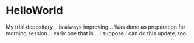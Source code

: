 # HelloWorld
My trial depository .. is always improving ..
Was done as preparation for morning session .. early one that is .. 
I suppose I can do this update, too. 
